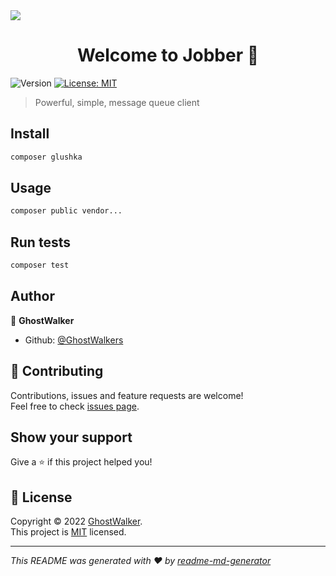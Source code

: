 <img src="https://i.imgur.com/gCubhA7.png" />
<h1 align="center">Welcome to Jobber 👋</h1>
<p>
  <img alt="Version" src="https://img.shields.io/badge/version-1.0-blue.svg?cacheSeconds=2592000" />
  <a href="https://choosealicense.com/licenses/mit/" target="_blank">
    <img alt="License: MIT" src="https://img.shields.io/badge/License-MIT-yellow.svg" />
  </a>
</p>

> Powerful, simple, message queue client

## Install

```sh
composer glushka
```

## Usage

```sh
composer public vendor...
```

## Run tests

```sh
composer test
```

## Author

👤 **GhostWalker**

* Github: [@GhostWalkers](https://github.com/GhostWalkers)

## 🤝 Contributing

Contributions, issues and feature requests are welcome!<br />Feel free to check [issues page](https://github.com/GhostWalkers/Jobber/issues). 

## Show your support

Give a ⭐️ if this project helped you!

## 📝 License

Copyright © 2022 [GhostWalker](https://github.com/GhostWalkers).<br />
This project is [MIT](https://choosealicense.com/licenses/mit/) licensed.

***
_This README was generated with ❤️ by [readme-md-generator](https://github.com/kefranabg/readme-md-generator)_
